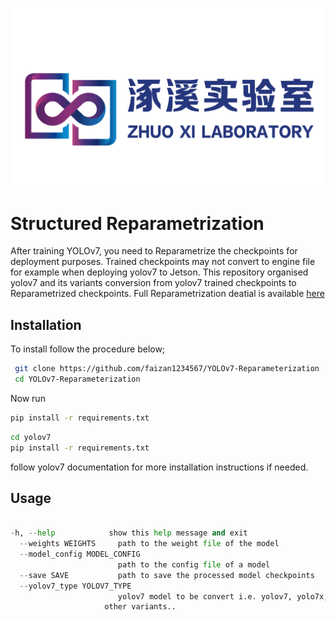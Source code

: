 ![Laboratory Logo](image/logo.png)

# Structured Reparametrization

After training YOLOv7, you need to Reparametrize the checkpoints for deployment
purposes. Trained checkpoints may not convert to engine file for example when deploying yolov7 to Jetson. This repository organised yolov7 and its variants conversion from yolov7 trained checkpoints to Reparametrized checkpoints. Full Reparametrization deatial is available [here](https://arxiv.org/pdf/2207.02696.pdf)

## Installation

To install follow the procedure below;

```bash
 git clone https://github.com/faizan1234567/YOLOv7-Reparameterization
 cd YOLOv7-Reparameterization
```
Now run
```bash
pip install -r requirements.txt 
```
```bash
cd yolov7
pip install -r requirements.txt
```
follow yolov7 documentation for more installation instructions if needed.


## Usage

```python

-h, --help            show this help message and exit
  --weights WEIGHTS     path to the weight file of the model
  --model_config MODEL_CONFIG
                        path to the config file of a model
  --save SAVE           path to save the processed model checkpoints
  --yolov7_type YOLOV7_TYPE
                        yolov7 model to be convert i.e. yolov7, yolo7x, or
                     other variants..
```


